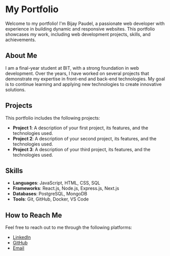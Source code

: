 # My Portfolio

Welcome to my portfolio! I'm Bijay Paudel, a passionate web developer with experience in building dynamic and responsive websites. This portfolio showcases my work, including web development projects, skills, and achievements.

## About Me

I am a final-year student at BIT, with a strong foundation in web development. Over the years, I have worked on several projects that demonstrate my expertise in front-end and back-end technologies. My goal is to continue learning and applying new technologies to create innovative solutions.

## Projects

This portfolio includes the following projects:

- **Project 1**: A description of your first project, its features, and the technologies used.
- **Project 2**: A description of your second project, its features, and the technologies used.
- **Project 3**: A description of your third project, its features, and the technologies used.

## Skills

- **Languages**: JavaScript, HTML, CSS, SQL
- **Frameworks**: React.js, Node.js, Express.js, Next.js
- **Databases**: PostgreSQL, MongoDB
- **Tools**: Git, GitHub, Docker, VS Code

## How to Reach Me

Feel free to reach out to me through the following platforms:

- [LinkedIn](https://www.linkedin.com/in/bijaypaudel977)
- [GitHub](https://github.com/Bijaypaudel977)
- [Email](mailto:bijaypaudel977@example.com)

